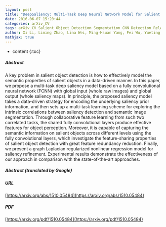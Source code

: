 ```yaml
---
layout: post
title: "DeepSaliency: Multi-Task Deep Neural Network Model for Salient Object Detection"
date: 2016-06-07 15:20:44
categories: arXiv_CV
tags: arXiv_CV Salient Object_Detection Segmentation CNN Detection Relation
author: Xi Li, Liming Zhao, Lina Wei, Ming-Hsuan Yang, Fei Wu, Yueting Zhuang, Haibin Ling, Jingdong Wang
mathjax: true
---
```


* content
{:toc}

##### Abstract
A key problem in salient object detection is how to effectively model the semantic properties of salient objects in a data-driven manner. In this paper, we propose a multi-task deep saliency model based on a fully convolutional neural network (FCNN) with global input (whole raw images) and global output (whole saliency maps). In principle, the proposed saliency model takes a data-driven strategy for encoding the underlying saliency prior information, and then sets up a multi-task learning scheme for exploring the intrinsic correlations between saliency detection and semantic image segmentation. Through collaborative feature learning from such two correlated tasks, the shared fully convolutional layers produce effective features for object perception. Moreover, it is capable of capturing the semantic information on salient objects across different levels using the fully convolutional layers, which investigate the feature-sharing properties of salient object detection with great feature redundancy reduction. Finally, we present a graph Laplacian regularized nonlinear regression model for saliency refinement. Experimental results demonstrate the effectiveness of our approach in comparison with the state-of-the-art approaches.

##### Abstract (translated by Google)


##### URL
[https://arxiv.org/abs/1510.05484](https://arxiv.org/abs/1510.05484)

##### PDF
[https://arxiv.org/pdf/1510.05484](https://arxiv.org/pdf/1510.05484)


